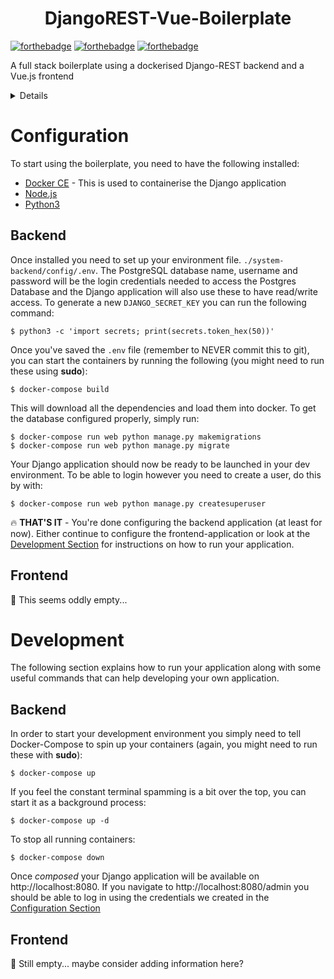 <h1 align="center">
    <!-- <br>
        <a href="#">
            <img src="" alt="dashboard" width="200"/>
        </a>
    <br> -->
        DjangoREST-Vue-Boilerplate
    <br>
</h1>

[![forthebadge](https://forthebadge.com/images/badges/built-with-love.svg)](https://forthebadge.com)
[![forthebadge](https://forthebadge.com/images/badges/made-with-vue.svg)](https://forthebadge.com)
[![forthebadge](https://forthebadge.com/images/badges/gluten-free.svg)](https://forthebadge.com)

A full stack boilerplate using a dockerised Django-REST backend and a Vue.js frontend

<details>

<!-- toc -->

- [Configuration](#configuration)
- [Development](#development)
- [Credits](#credits)
- [License](#license)

<!-- tocstop -->

</details>

# Configuration

To start using the boilerplate, you need to have the following installed:

- [Docker CE](https://docs.docker.com/install/) - This is used to containerise the Django application
- [Node.js](https://nodejs.org/en/)
- [Python3](https://www.python.org/downloads/release/python-367/)

## Backend

Once installed you need to set up your environment file. `./system-backend/config/.env`. The PostgreSQL database name, username and password will be the login credentials needed to access the Postgres Database and the Django application will also use these to have read/write access. To generate a new `DJANGO_SECRET_KEY` you can run the following command:

```
$ python3 -c 'import secrets; print(secrets.token_hex(50))'
```

Once you've saved the `.env` file (remember to NEVER commit this to git), you can start the containers by running the following (you might need to run these using **sudo**):

```
$ docker-compose build
```

This will download all the dependencies and load them into docker. To get the database configured properly, simply run:

```
$ docker-compose run web python manage.py makemigrations
$ docker-compose run web python manage.py migrate
```

Your Django application should now be ready to be launched in your dev environment. To be able to login however you need to create a user, do this by with:

```
$ docker-compose run web python manage.py createsuperuser
```

🔥 **THAT'S IT** - You're done configuring the backend application (at least for now). Either continue to configure the frontend-application or look at the [Development Section](#development) for instructions on how to run your application.

## Frontend

🧐 This seems oddly empty...

# Development

The following section explains how to run your application along with some useful commands that can help developing your own application.

## Backend

In order to start your development environment you simply need to tell Docker-Compose to spin up your containers (again, you might need to run these with **sudo**):

```
$ docker-compose up
```

If you feel the constant terminal spamming is a bit over the top, you can start it as a background process:

```
$ docker-compose up -d
```

To stop all running containers:

```
$ docker-compose down
```

Once _composed_ your Django application will be available on http://localhost:8080. If you navigate to http://localhost:8080/admin you should be able to log in using the credentials we created in the [Configuration Section](#Configuration)

## Frontend

🧐 Still empty... maybe consider adding information here?
